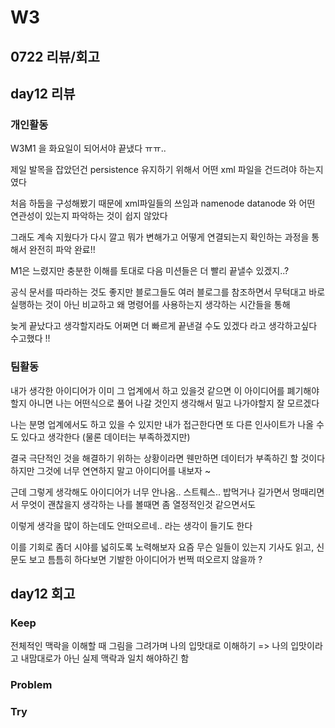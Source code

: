# W3

## 0722 리뷰/회고

## day12 리뷰

### 개인활동
W3M1 을 화요일이 되어서야 끝냈다 ㅠㅠ..

제일 발목을 잡았던건 persistence 유지하기 위해서 어떤 xml 파일을 건드려야 하는지 였다

처음 하둡을 구성해봤기 때문에 xml파일들의 쓰임과 namenode datanode 와 어떤 연관성이 있는지 파악하는 것이 쉽지 않았다

그래도 계속 지웠다가 다시 깔고 뭐가 변해가고 어떻게 연결되는지 확인하는 과정을 통해서 완전히 파악 완료!!

M1은 느렸지만 충분한 이해를 토대로 다음 미션들은 더 빨리 끝낼수 있겠지..?

공식 문서를 따라하는 것도 좋지만 블로그들도 여러 블로그를 참조하면서 무턱대고 바로 실행하는 것이 아닌 비교하고 왜 명령어를 사용하는지 생각하는 시간들을 통해

늦게 끝났다고 생각할지라도 어쩌면 더 빠르게 끝낸걸 수도 있겠다 라고 생각하고싶다 수고했다 !!

### 팀활동
내가 생각한 아이디어가 이미 그 업계에서 하고 있을것 같으면 이 아이디어를 폐기해야할지 아니면 나는 어떤식으로 풀어 나갈 것인지 생각해서 밀고 나가야할지 잘 모르겠다

나는 분명 업계에서도 하고 있을 수 있지만 내가 접근한다면 또 다른 인사이트가 나올 수도 있다고 생각한다 (물론 데이터는 부족하겠지만)

결국 극단적인 것을 해결하기 위하는 상황이라면 웬만하면 데이터가 부족하긴 할 것이다 하지만 그것에 너무 연연하지 말고 아이디어를 내보자 ~

근데 그렇게 생각해도 아이디어가 너무 안나옴.. 스트뤠스.. 밥먹거나 길가면서 멍때리면서 무엇이 괜찮을지 생각하는 나를 볼때면 좀 열정적인것 같으면서도

이렇게 생각을 많이 하는데도 안떠오르네.. 라는 생각이 들기도 한다

이를 기회로 좀더 시야를 넓히도록 노력해보자 요즘 무슨 일들이 있는지 기사도 읽고, 신문도 보고 틈틈히 하다보면 기발한 아이디어가 번쩍 떠오르지 않을까 ?


## day12 회고

### Keep
전체적인 맥락을 이해할 때 그림을 그려가며 나의 입맛대로 이해하기
=> 나의 입맛이라고 내맘대로가 아닌 실제 맥락과 일치 해야하긴 함

### Problem


### Try
